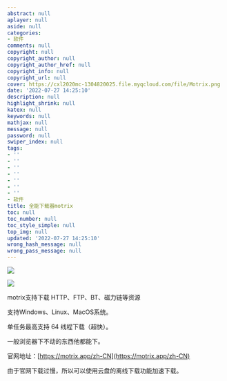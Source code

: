 ```yaml
---
abstract: null
aplayer: null
aside: null
categories:
- 软件
comments: null
copyright: null
copyright_author: null
copyright_author_href: null
copyright_info: null
copyright_url: null
cover: https://cxl2020mc-1304820025.file.myqcloud.com/file/Motrix.png
date: '2022-07-27 14:25:10'
description: null
highlight_shrink: null
katex: null
keywords: null
mathjax: null
message: null
password: null
swiper_index: null
tags:
- ''
- ''
- ''
- ''
- ''
- ''
- ''
- 软件
title: 全能下载器motrix
toc: null
toc_number: null
toc_style_simple: null
top_img: null
updated: '2022-07-27 14:25:10'
wrong_hash_message: null
wrong_pass_message: null
---
```

![](https://cxl2020mc-1304820025.file.myqcloud.com/file/20210522165435.png)

![](https://cxl2020mc-1304820025.file.myqcloud.com/file/20210504200903.png)

motrix支持下载 HTTP、FTP、BT、磁力链等资源

支持Windows、Linux、MacOS系统。

单任务最高支持 64 线程下载（超快）。

一般浏览器下不动的东西他都能下。

官网地址：[https://motrix.app/zh-CN](https://motrix.app/zh-CN)

由于官网下载过慢，所以可以使用云盘的离线下载功能加速下载。

